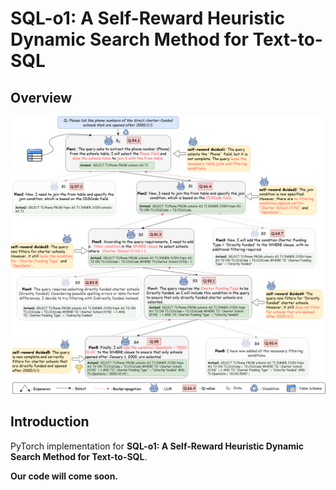 # SQL-o1: A Self-Reward Heuristic Dynamic Search Method for Text-to-SQL

## Overview


![](./SQL-o1.png)

## Introduction

PyTorch implementation for **SQL-o1: A Self-Reward Heuristic Dynamic Search Method for Text-to-SQL**.

**Our code will come soon.**
